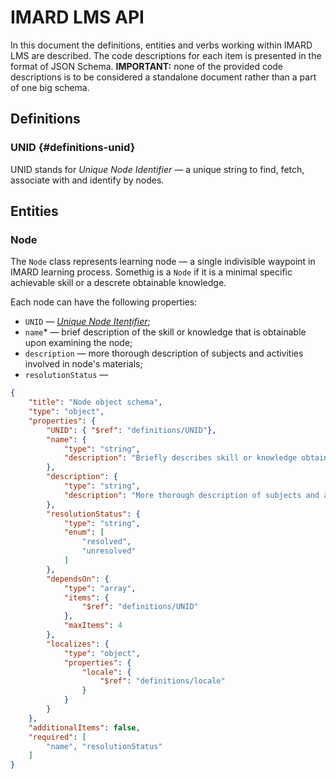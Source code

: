 # IMARD LMS API

In this document the definitions, entities and verbs working within IMARD LMS are described. The code descriptions for each item is presented in the format of JSON Schema. **IMPORTANT:** none of the provided code descriptions is to be considered a standalone document rather than a part of one big schema.

## Definitions

### UNID {#definitions-unid}

UNID stands for _Unique Node Identifier_ — a unique string to find, fetch, associate with and identify by nodes.

## Entities

### Node

The `Node` class represents learning node — a single indivisible waypoint in IMARD learning process. Somethig is a `Node` if it is a minimal specific achievable skill or a descrete obtainable knowledge.

Each node can have the following properties:

* `UNID` — [_Unique Node Itentifier_](#definitions-unid "definitions/UNID");
* `name`\* — brief description of the skill or knowledge that is obtainable upon examining the node;
* `description` — more thorough description of subjects and activities involved in node's materials;
* `resolutionStatus` —

```JSON
{
    "title": "Node object schema",
    "type": "object",
    "properties": {
        "UNID": { "$ref": "definitions/UNID"},
        "name": {
            "type": "string",
            "description": "Briefly describes skill or knowledge obtainable by a student upon examining the node"
        },
        "description": {
            "type": "string",
            "description": "More thorough description of subjects and activities involved in node's materials"
        },
        "resolutionStatus": {
            "type": "string",
            "enum": [
                "resolved",
                "unresolved"
            ]
        },
        "dependsOn": {
            "type": "array",
            "items": {
                "$ref": "definitions/UNID"
            },
            "maxItems": 4
        },
        "localizes": {
            "type": "object",
            "properties": {
                "locale": {
                    "$ref": "definitions/locale"
                }
            }
        }
    },
    "additionalItems": false,
    "required": [
        "name", "resolutionStatus"
    ]
}
```



